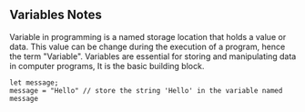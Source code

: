 ## Variables Notes

Variable in programming is a named storage location that holds a value or data. This value can be change during the execution of a program, hence the term "Variable". Variables are essential for storing and manipulating data in computer programs, It is the basic building block.

```
let message;
message = "Hello" // store the string 'Hello' in the variable named message
```
